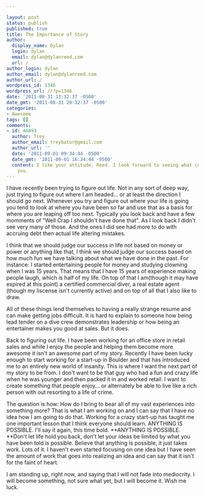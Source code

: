 ```yaml
---

layout: post
status: publish
published: true
title: The Importance of Story
author:
  display_name: Dylan
  login: dylan
  email: dylan@dylanreed.com
  url: /
author_login: dylan
author_email: dylan@dylanreed.com
author_url: /
wordpress_id: 1346
wordpress_url: //?p=1346
date: '2011-08-31 13:32:37 -0500'
date_gmt: '2011-08-31 20:32:37 -0500'
categories:
- Awesome
tags: []
comments:
- id: 46893
  author: Trey
  author_email: treybator@gmail.com
  author_url: ''
  date: '2011-09-01 09:34:44 -0500'
  date_gmt: '2011-09-01 16:34:44 -0500'
  content: I like your attitude, Reed. I look forward to seeing what comes next for
    you.
---
```


I have recently been trying to figure out life. Not in any sort of deep way, just trying to figure out where I am headed... or at least the direction I should go next. Whenever you try and figure out where your life is going you tend to look at where you have been so far and use that as  a basis for where you are leaping off too next. Typically you look back and have a few momments of "Well Crap I shouldn't have done that". As I look back I didn't see very many of those. And the ones I did see had more to do with accruing debt then actual life altering mistakes.

I think that we should judge our success in life not based on money or power or anything like that, I think we should judge our success based on how much fun we have talking about what we have done in the past. For instance: I started entertaining people for money and studying clowning when I was 15 years. That means that I have 15 years of experience making people laugh, which is half of my life. On top of that I am(though it may have expired at this point) a certified commercial diver, a real estate agent (though my liscense isn't currently active) and on top of all that I also like to draw.

All of these things lend themselves to having a really strange resume and can make getting jobs difficult. It is hard to explain to someone how being lead tender on a dive crew demonstrates leadership or how being an entertainer makes you good at sales. But it does.

Back to figuring out life. I have been working for an office store in retail sales and while I enjoy the people and helping them become more awesome it isn't an awesome part of my story. Recently I have been lucky enough to start working for a start-up in Boulder and that has introduced me to an entirely new world of insanity. This is where I want the next part of my story to be from. I don't want to be that guy who had a fun and crazy life when he was younger and then packed it in and worked retail. I want to create something that people enjoy... or alternately be able to live like a rich person with out resorting to a life of crime.

The question is how: How do I bring to bear all of my vast experiences into something more? That is what I am working on and I can say that I have no idea how I am going to do that. Working for a crazy start-up has taught me one important lesson that I think everyone should learn. ANYTHING IS POSSIBLE. I'll say it again, this time bold. **ANYTHING IS POSSIBLE. **Don't let life hold you back, don't let your ideas be limited by what you have been told is possible. Believe that anything is possible, it just takes work. Lots of it. I haven't even started focusing on one idea but I have seen the amount of work that goes into realizing an idea and can say that it isn't for the faint of heart.

I am standing up, right now, and saying that I will not fade into mediocrity. I will become something, not sure what yet, but I will become it. Wish me luck.
